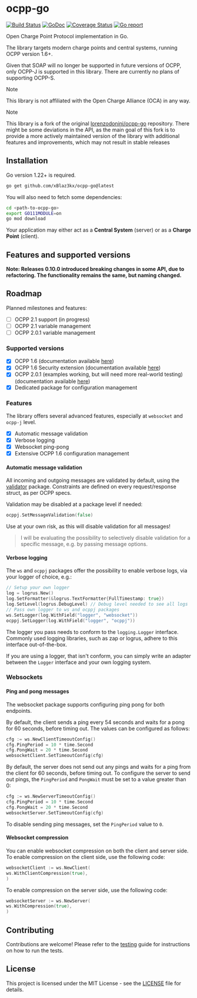 # ocpp-go

[![Build Status](https://github.com/lorenzodonini/ocpp-go/actions/workflows/test.yaml/badge.svg)](https://github.com/lorenzodonini/ocpp-go/actions/workflows/test.yaml)
[![GoDoc](https://img.shields.io/badge/godoc-reference-5272B4)](https://godoc.org/github.com/lorenzodonini/ocpp-go)
[![Coverage Status](https://coveralls.io/repos/github/lorenzodonini/ocpp-go/badge.svg?branch=master)](https://coveralls.io/github/lorenzodonini/ocpp-go?branch=master)
[![Go report](https://goreportcard.com/badge/github.com/lorenzodonini/ocpp-go)](https://goreportcard.com/report/github.com/lorenzodonini/ocpp-go)

Open Charge Point Protocol implementation in Go.

The library targets modern charge points and central systems, running OCPP version 1.6+.

Given that SOAP will no longer be supported in future versions of OCPP, only OCPP-J is supported in this library.
There are currently no plans of supporting OCPP-S.

> [!NOTE]  
> This library is not affiliated with the Open Charge Alliance (OCA) in any way.

> [!NOTE]  
> This library is a fork of the original [lorenzodonini/ocpp-go](https://github.com/lorenzodonini/ocpp-go) repository.
> There might be some deviations in the API, as the main goal of this fork is to provide a more actively
> maintained version of the library with additional features and improvements, which may not result in stable releases

## Installation

Go version 1.22+ is required.

```sh
go get github.com/xBlaz3kx/ocpp-go@latest
```

You will also need to fetch some dependencies:

```sh
cd <path-to-ocpp-go>
export GO111MODULE=on
go mod download
```

Your application may either act as a **Central System** (server) or as a **Charge Point** (client).

## Features and supported versions

**Note: Releases 0.10.0 introduced breaking changes in some API, due to refactoring. The functionality remains the same,
but naming changed.**

## Roadmap

Planned milestones and features:

- [ ] OCPP 2.1 support (in progress)
- [ ] OCPP 2.1 variable management
- [ ] OCPP 2.0.1 variable management

### Supported versions

-   [x] OCPP 1.6 (documentation available [here](docs/ocpp-1.6.md))
-   [x] OCPP 1.6 Security extension (documentation available [here](docs/ocpp1.6-security-extension.md))
-   [x] OCPP 2.0.1 (examples working, but will need more real-world testing) (documentation
    available [here](docs/ocpp-2.0.1.md))
-   [x] Dedicated package for configuration management

### Features

The library offers several advanced features, especially at `websocket` and `ocpp-j` level.

- [x] Automatic message validation
- [x] Verbose logging
- [x] Websocket ping-pong
- [x] Extensive OCPP 1.6 configuration management

#### Automatic message validation

All incoming and outgoing messages are validated by default, using the [validator](gopkg.in/go-playground/validator)
package. Constraints are defined on every request/response struct, as per OCPP specs.

Validation may be disabled at a package level if needed:

```go
ocppj.SetMessageValidation(false)
```

Use at your own risk, as this will disable validation for all messages!

> I will be evaluating the possibility to selectively disable validation for a specific message,
> e.g. by passing message options.

#### Verbose logging

The `ws` and `ocppj` packages offer the possibility to enable verbose logs, via your logger of choice, e.g.:

```go
// Setup your own logger
log = logrus.New()
log.SetFormatter(&logrus.TextFormatter{FullTimestamp: true})
log.SetLevel(logrus.DebugLevel) // Debug level needed to see all logs
// Pass own logger to ws and ocppj packages
ws.SetLogger(log.WithField("logger", "websocket"))
ocppj.SetLogger(log.WithField("logger", "ocppj"))
```

The logger you pass needs to conform to the `logging.Logger` interface.
Commonly used logging libraries, such as zap or logrus, adhere to this interface out-of-the-box.

If you are using a logger, that isn't conform, you can simply write an adapter between the `Logger` interface and your
own logging system.

### Websockets

#### Ping and pong messages

The websocket package supports configuring ping pong for both endpoints.

By default, the client sends a ping every 54 seconds and waits for a pong for 60 seconds, before timing out.
The values can be configured as follows:

```go
cfg := ws.NewClientTimeoutConfig()
cfg.PingPeriod = 10 * time.Second
cfg.PongWait = 20 * time.Second
websocketClient.SetTimeoutConfig(cfg)
```

By default, the server does not send out any pings and waits for a ping from the client for 60 seconds, before timing
out.
To configure the server to send out pings, the `PingPeriod` and `PongWait` must be set to a value greater than 0:

```go
cfg := ws.NewServerTimeoutConfig()
cfg.PingPeriod = 10 * time.Second
cfg.PongWait = 20 * time.Second
websocketServer.SetTimeoutConfig(cfg)
```

To disable sending ping messages, set the `PingPeriod` value to `0`.

#### Websocket compression

You can enable websocket compression on both the client and server side.
To enable compression on the client side, use the following code:

```go
websocketClient := ws.NewClient(
ws.WithClientCompression(true),
)

```

To enable compression on the server side, use the following code:

```go
websocketServer := ws.NewServer(
ws.WithCompression(true),
)

```

## Contributing

Contributions are welcome! Please refer to the [testing](docs/testing.md) guide for instructions on how to run the
tests.

## License

This project is licensed under the MIT License - see the [LICENSE](LICENSE.md) file for details.
